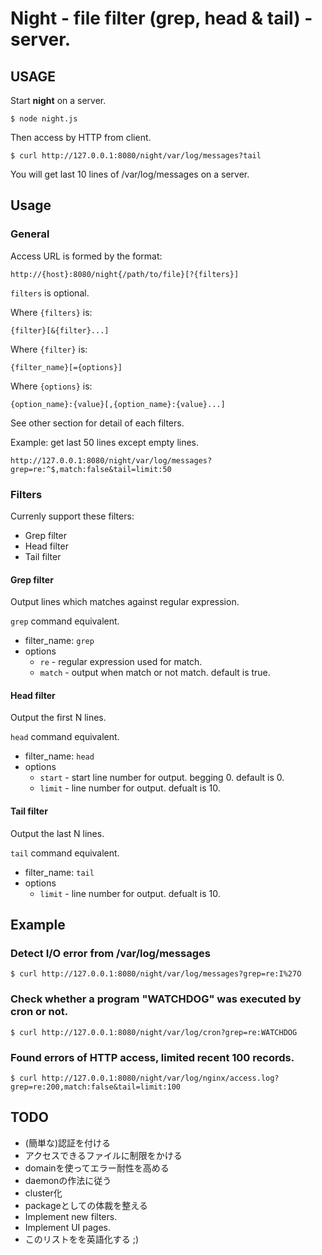 # Night - file filter (grep, head & tail) - server.

## USAGE

Start **night** on a server.

    $ node night.js

Then access by HTTP from client.

    $ curl http://127.0.0.1:8080/night/var/log/messages?tail

You will get last 10 lines of /var/log/messages on a server.

## Usage

### General

Access URL is formed by the format:

    http://{host}:8080/night{/path/to/file}[?{filters}]

`filters` is optional.

Where `{filters}` is:

    {filter}[&{filter}...]

Where `{filter}` is:

    {filter_name}[={options}]

Where `{options}` is:

    {option_name}:{value}[,{option_name}:{value}...]

See other section for detail of each filters.

Example: get last 50 lines except empty lines.

    http://127.0.0.1:8080/night/var/log/messages?grep=re:^$,match:false&tail=limit:50

### Filters

Currenly support these filters:

* Grep filter
* Head filter
* Tail filter

#### Grep filter

Output lines which matches against regular expression.

`grep` command equivalent.

* filter\_name: `grep`
* options
  * `re` - regular expression used for match.
  * `match` - output when match or not match.  default is true.

#### Head filter

Output the first N lines.

`head` command equivalent.

* filter\_name: `head`
* options
  * `start` - start line number for output.  begging 0.  default is 0.
  * `limit` - line number for output.  defualt is 10.

#### Tail filter

Output the last N lines.

`tail` command equivalent.

* filter\_name: `tail`
* options
  * `limit` - line number for output.  defualt is 10.


## Example

### Detect I/O error from /var/log/messages

    $ curl http://127.0.0.1:8080/night/var/log/messages?grep=re:I%27O

### Check whether a program "WATCHDOG" was executed by cron or not.

    $ curl http://127.0.0.1:8080/night/var/log/cron?grep=re:WATCHDOG

### Found errors of HTTP access, limited recent 100 records.

    $ curl http://127.0.0.1:8080/night/var/log/nginx/access.log?grep=re:200,match:false&tail=limit:100

## TODO

* (簡単な)認証を付ける
* アクセスできるファイルに制限をかける
* domainを使ってエラー耐性を高める
* daemonの作法に従う
* cluster化
* packageとしての体裁を整える
* Implement new filters.
* Implement UI pages.
* このリストをを英語化する ;)
